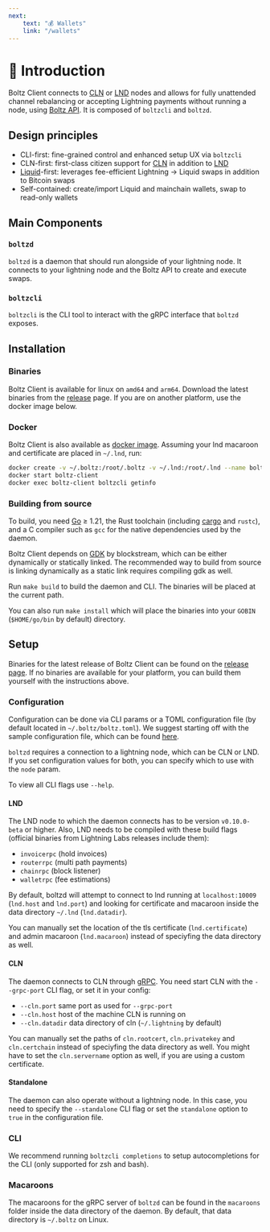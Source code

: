 ```yaml
---
next:
    text: "💰 Wallets"
    link: "/wallets"
---
```


# 👋 Introduction

Boltz Client connects to [CLN](https://github.com/ElementsProject/lightning/) or [LND](https://github.com/lightningnetwork/lnd/) nodes and allows for fully unattended channel rebalancing or accepting Lightning payments without running a node, using [Boltz API](https://docs.boltz.exchange/v/api). It is composed of `boltzcli` and `boltzd`.

## Design principles

- CLI-first: fine-grained control and enhanced setup UX via `boltzcli`
- CLN-first: first-class citizen support for [CLN](https://github.com/ElementsProject/lightning) in addition to [LND](https://github.com/lightningnetwork/lnd)
- [Liquid](https://liquid.net/)-first: leverages fee-efficient Lightning -> Liquid swaps in addition to Bitcoin swaps
- Self-contained: create/import Liquid and mainchain wallets, swap to read-only wallets

## Main Components

### `boltzd`

`boltzd` is a daemon that should run alongside of your lightning node. It connects to your lightning node and the Boltz API to create and execute swaps.

### `boltzcli`

`boltzcli` is the CLI tool to interact with the gRPC interface that `boltzd` exposes.

## Installation

### Binaries

Boltz Client is available for linux on `amd64` and `arm64`. Download the latest binaries from the [release](https://github.com/BoltzExchange/boltz-client/releases) page. If you are on another platform, use the docker image below.

### Docker

Boltz Client is also available as [docker image](https://hub.docker.com/r/boltz/boltz-client/tags). Assuming your lnd macaroon and certificate are placed in `~/.lnd`, run:

```bash
docker create -v ~/.boltz:/root/.boltz -v ~/.lnd:/root/.lnd --name boltz-client boltz/boltz-client:latest
docker start boltz-client
docker exec boltz-client boltzcli getinfo
```

### Building from source

To build, you need [Go](https://go.dev/) ≥ 1.21, the Rust toolchain (including [cargo](https://doc.rust-lang.org/cargo/) and `rustc`), and a C compiler such as `gcc` for the native dependencies used by the daemon.

Boltz Client depends on [GDK](https://github.com/Blockstream/gdk) by blockstream, which can be either dynamically or statically linked. The recommended way to build from source is linking dynamically as a static link requires compiling gdk as well.

Run `make build` to build the daemon and CLI. The binaries will be placed at the current path.

You can also run `make install` which will place the binaries into your `GOBIN` (`$HOME/go/bin` by default) directory.

## Setup

Binaries for the latest release of Boltz Client can be found on the [release page](https://github.com/BoltzExchange/boltz-client/releases). If no binaries are available for your platform, you can build them yourself with the instructions above.

### Configuration

Configuration can be done via CLI params or a TOML configuration file (by default located in `~/.boltz/boltz.toml`). We suggest starting off with the sample configuration file, which can be found [here](configuration.md).

`boltzd` requires a connection to a lightning node, which can be CLN or LND. If you set configuration values for both, you can specify which to use with the `node` param.

To view all CLI flags use `--help`.

#### LND

The LND node to which the daemon connects has to be version `v0.10.0-beta` or higher. Also, LND needs to be compiled with these build flags (official binaries from Lightning Labs releases include them):

- `invoicerpc` (hold invoices)
- `routerrpc` (multi path payments)
- `chainrpc` (block listener)
- `walletrpc` (fee estimations)

By default, boltzd will attempt to connect to lnd running at `localhost:10009` (`lnd.host` and `lnd.port`) and looking for certificate and macaroon inside the data directory `~/.lnd` (`lnd.datadir`).

You can manually set the location of the tls certificate (`lnd.certificate`) and admin macaroon (`lnd.macaroon`) instead of speciyfing the data directory as well.

#### CLN

The daemon connects to CLN through [gRPC](https://docs.corelightning.org/docs/grpc). You need start CLN with the `--grpc-port` CLI flag, or set it in your config:

- `--cln.port` same port as used for `--grpc-port`
- `--cln.host` host of the machine CLN is running on
- `--cln.datadir` data directory of cln (`~/.lightning` by default)

You can manually set the paths of `cln.rootcert`, `cln.privatekey` and `cln.certchain` instead of speciyfing the data directory as well.
You might have to set the `cln.servername` option as well, if you are using a custom certificate.

#### Standalone

The daemon can also operate without a lightning node. In this case, you need to specify the `--standalone` CLI flag or set the `standalone` option to `true` in the configuration file.

### CLI

We recommend running `boltzcli completions` to setup autocompletions for the CLI (only supported for zsh and bash).

### Macaroons

The macaroons for the gRPC server of `boltzd` can be found in the `macaroons` folder inside the data directory of the daemon. By default, that data directory is `~/.boltz` on Linux.
